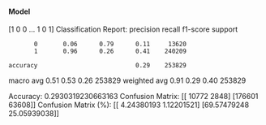 #### Model
[1 0 0 ... 1 0 1]
Classification Report:
              precision    recall  f1-score   support

           0       0.06      0.79      0.11     13620
           1       0.96      0.26      0.41    240209

    accuracy                           0.29    253829
   macro avg       0.51      0.53      0.26    253829
weighted avg       0.91      0.29      0.40    253829

Accuracy: 0.2930319230663163
Confusion Matrix:
[[ 10772   2848]
 [176601  63608]]
Confusion Matrix (%):
[[ 4.24380193  1.12201521]
 [69.57479248 25.05939038]]
